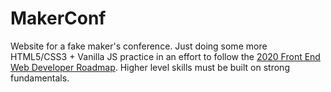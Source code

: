 # MakerConf
Website for a fake maker's conference. Just doing some more HTML5/CSS3 + Vanilla JS practice in an effort to follow the [2020 Front End Web Developer Roadmap](https://roadmap.sh/frontend). Higher level skills must be built on strong fundamentals. 
